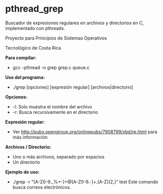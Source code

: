 # pthread_grep
Buscador de expresiones regulares en archivos y directorios en C, implementado con pthreads.

Proyecto para Principios de Sistemas Operativos

Tecnológico de Costa Rica


**Para compilar:**
 * gcc -pthread -o grep grep.c queue.c 


**Uso del programa:**
 * ./grep [opciones] [expresión regular] [archivos|directorio]


**Opciones:**
 * -l: Solo muestra el nombre del archivo
 * -r: Busca recursivamente en el directorio


**Expresión regular:**
 * Ver http://pubs.opengroup.org/onlinepubs/7908799/xbd/re.html para más información


**Archivos / Directorio:**
 * Uno o más archivos, separado por espacios
 * Un directorio
 
 **Ejemplo de uso:**
 * ./grep -r "[A-Z0-9._%+-]+@[A-Z0-9.-]+\.[A-Z]{2,}" test
 Este comando busca correos electrónicos.
